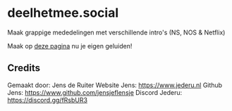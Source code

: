 # deelhetmee.social
Maak grappige mededelingen met verschillende intro's (NS, NOS & Netflix)

Maak op [deze pagina](https://www.deelhetmee.social "Website") nu je eigen geluiden!

## Credits
Gemaakt door: Jens de Ruiter
Website Jens: https://www.jederu.nl
Github Jens: https://www.github.com/jensjeflensje
Discord Jederu: https://discord.gg/fRsbUR3
